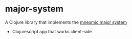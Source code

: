 # major-system

A Clojure library that implements the [mneomic major
system](http://en.wikipedia.org/wiki/Mnemonic_major_system)

+ Clojurescript app that works client-side

